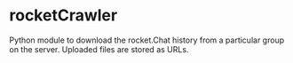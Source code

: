 # rocketCrawler
Python module to download the rocket.Chat history from a particular group on the server. Uploaded files are stored as URLs.

